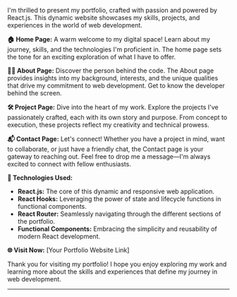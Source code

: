 I'm thrilled to present my portfolio, crafted with passion and powered by React.js. This dynamic website showcases my skills, projects, and experiences in the world of web development.

**🏠 Home Page:**
A warm welcome to my digital space! Learn about my journey, skills, and the technologies I'm proficient in. The home page sets the tone for an exciting exploration of what I have to offer.

**👩‍💼 About Page:**
Discover the person behind the code. The About page provides insights into my background, interests, and the unique qualities that drive my commitment to web development. Get to know the developer behind the screen.

**🛠️ Project Page:**
Dive into the heart of my work. Explore the projects I've passionately crafted, each with its own story and purpose. From concept to execution, these projects reflect my creativity and technical prowess.

**📬 Contact Page:**
Let's connect! Whether you have a project in mind, want to collaborate, or just have a friendly chat, the Contact page is your gateway to reaching out. Feel free to drop me a message—I'm always excited to connect with fellow enthusiasts.

**🚀 Technologies Used:**

- **React.js:** The core of this dynamic and responsive web application.
- **React Hooks:** Leveraging the power of state and lifecycle functions in functional components.
- **React Router:** Seamlessly navigating through the different sections of the portfolio.
- **Functional Components:** Embracing the simplicity and reusability of modern React development.

**🌐 Visit Now:**
[Your Portfolio Website Link]

Thank you for visiting my portfolio! I hope you enjoy exploring my work and learning more about the skills and experiences that define my journey in web development.

---
